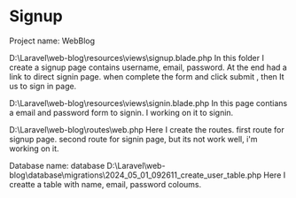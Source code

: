 # Signup
 Project name: WebBlog

D:\Laravel\web-blog\resources\views\signup.blade.php
In this folder I create a signup page contains username, email, password. At the end had a link to direct signin page. when complete the form
and click submit , then It us to sign in page.

D:\Laravel\web-blog\resources\views\signin.blade.php
In this page contians a email and password form to signin. I working on it to signin.

D:\Laravel\web-blog\routes\web.php
Here I create the routes. first route for signup page. second route for signin page, but its not work well, i'm working on it.

Database name: database
D:\Laravel\web-blog\database\migrations\2024_05_01_092611_create_user_table.php
Here I creatte a table with name, email, password coloums.

